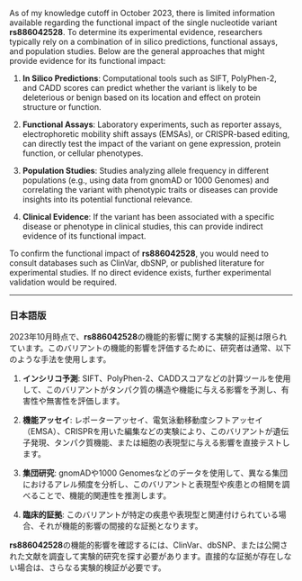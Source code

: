 As of my knowledge cutoff in October 2023, there is limited information available regarding the functional impact of the single nucleotide variant **rs886042528**. To determine its experimental evidence, researchers typically rely on a combination of in silico predictions, functional assays, and population studies. Below are the general approaches that might provide evidence for its functional impact:

1. **In Silico Predictions**:
   Computational tools such as SIFT, PolyPhen-2, and CADD scores can predict whether the variant is likely to be deleterious or benign based on its location and effect on protein structure or function.

2. **Functional Assays**:
   Laboratory experiments, such as reporter assays, electrophoretic mobility shift assays (EMSAs), or CRISPR-based editing, can directly test the impact of the variant on gene expression, protein function, or cellular phenotypes.

3. **Population Studies**:
   Studies analyzing allele frequency in different populations (e.g., using data from gnomAD or 1000 Genomes) and correlating the variant with phenotypic traits or diseases can provide insights into its potential functional relevance.

4. **Clinical Evidence**:
   If the variant has been associated with a specific disease or phenotype in clinical studies, this can provide indirect evidence of its functional impact.

To confirm the functional impact of **rs886042528**, you would need to consult databases such as ClinVar, dbSNP, or published literature for experimental studies. If no direct evidence exists, further experimental validation would be required.

---

### 日本語版
2023年10月時点で、**rs886042528**の機能的影響に関する実験的証拠は限られています。このバリアントの機能的影響を評価するために、研究者は通常、以下のような手法を使用します。

1. **インシリコ予測**:
   SIFT、PolyPhen-2、CADDスコアなどの計算ツールを使用して、このバリアントがタンパク質の構造や機能に与える影響を予測し、有害性や無害性を評価します。

2. **機能アッセイ**:
   レポーターアッセイ、電気泳動移動度シフトアッセイ（EMSA）、CRISPRを用いた編集などの実験により、このバリアントが遺伝子発現、タンパク質機能、または細胞の表現型に与える影響を直接テストします。

3. **集団研究**:
   gnomADや1000 Genomesなどのデータを使用して、異なる集団におけるアレル頻度を分析し、このバリアントと表現型や疾患との相関を調べることで、機能的関連性を推測します。

4. **臨床的証拠**:
   このバリアントが特定の疾患や表現型と関連付けられている場合、それが機能的影響の間接的な証拠となります。

**rs886042528**の機能的影響を確認するには、ClinVar、dbSNP、または公開された文献を調査して実験的研究を探す必要があります。直接的な証拠が存在しない場合は、さらなる実験的検証が必要です。

